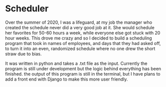 # Scheduler

Over the summer of 2020, I was a lifeguard, at my job the manager who created the 
schedule never did a very good job at it. She would schedule her favorites for 50-60 
hours a week, while everyone else got stuck with 20 hour weeks. This drove me crazy 
and so I decided to build a scheduling program that took in names of employees, and 
days that they had asked off, to turn it into an even, randomized schedule where no 
one drew the short straw due to bias.

It was written in python and takes a .txt file as the input. Currently the program 
is still under development but the logic behind everything has been finished. the 
output of this program is still in the terminal, but I have plans to add a front 
end with Django to make this more user friendly.



